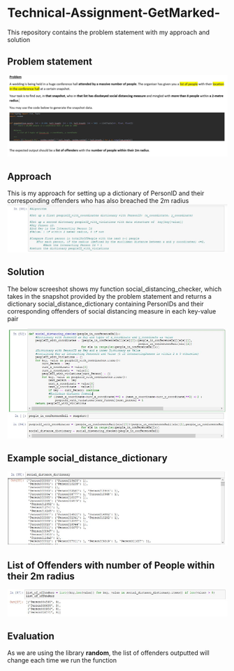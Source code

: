 # Technical-Assignment-GetMarked-
This repository contains the problem statement with my approach and solution 


## Problem statement
![Problem_Statement](https://github.com/JiaJun98/Technical-Assignment-GetMarked-/blob/main/Problem%20Statement.JPG)

## Approach
This is my approach for setting up a dictionary of PersonID and their corresponding offenders who has also breached the 2m radius
![Approach](https://github.com/JiaJun98/Technical-Assignment-GetMarked-/blob/main/Approach.JPG)


## Solution
The below screeshot shows my function social_distancing_checker, which takes in the snapshot provided by the problem statement and returns a dictionary social_distance_dictionary containing PersonIDs and their corresponding offenders of social distancing measure in each key-value pair

![Code_1](https://github.com/JiaJun98/Technical-Assignment-GetMarked-/blob/main/Code_1.JPG)

## Example social_distance_dictionary

![Output_1](https://github.com/JiaJun98/Technical-Assignment-GetMarked-/blob/main/Output_1.JPG)

## List of Offenders with number of People within their 2m radius

![List_of_Offenders](https://github.com/JiaJun98/Technical-Assignment-GetMarked-/blob/main/List_of_Offenders.JPG)

## Evaluation
As we are using the library <b>random</b>, the list of offenders outputted will change each time we run the function
